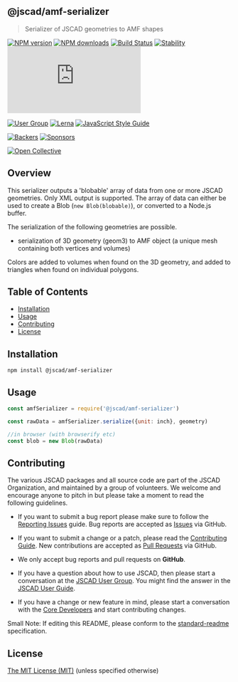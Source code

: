 ## @jscad/amf-serializer

> Serializer of JSCAD geometries to AMF shapes

[![NPM version](https://badge.fury.io/js/%40jscad%2Famf-serializer.svg)](https://www.npmjs.com/package/@jscad/amf-serializer)
[![NPM downloads](https://img.shields.io/npm/dw/@jscad/amf-serializer)](https://www.npmjs.com/package/@jscad/amf-serializer)
[![Build Status](https://travis-ci.org/jscad/OpenJSCAD.org.svg?branch=master)](https://travis-ci.org/jscad/OpenJSCAD.org)
[![Stability](https://img.shields.io/badge/stability-stable-success)](https://github.com/emersion/stability-badges#stable)
[![License](https://img.shields.io/github/license/jscad/OpenJSCAD.org)](https://github.com/jscad/OpenJSCAD.org/blob/master/LICENSE)

[![User Group](https://img.shields.io/badge/maintained%20by-user%20group-blue)](https://openjscad.nodebb.com/)
[![Lerna](https://img.shields.io/badge/maintained%20with-lerna-blue)](https://lernajs.io/)
[![JavaScript Style Guide](https://img.shields.io/badge/code_style-standard-blue)](https://standardjs.com)

[![Backers](https://img.shields.io/opencollective/backers/openjscad)](https://opencollective.com/openjscad)
[![Sponsors](https://img.shields.io/opencollective/sponsors/openjscad)](https://opencollective.com/openjscad)

<a href="https://opencollective.com/openjscad"><img src="https://opencollective.com/openjscad/donate/button.png?color=blue" alt="Open Collective"></a>

## Overview

This serializer outputs a 'blobable' array of data from one or more JSCAD geometries. Only XML output is supported.
The array of data can either be used to create a Blob (`new Blob(blobable)`), or converted to a Node.js buffer.

The serialization of the following geometries are possible.
- serialization of 3D geometry (geom3) to AMF object (a unique mesh containing both vertices and volumes)

Colors are added to volumes when found on the 3D geometry, and added to triangles when found on individual polygons.

## Table of Contents

- [Installation](#installation)
- [Usage](#usage)
- [Contributing](#contributing)
- [License](#license)

## Installation

```
npm install @jscad/amf-serializer
```

## Usage

```javascript
const amfSerializer = require('@jscad/amf-serializer')

const rawData = amfSerializer.serialize({unit: inch}, geometry)

//in browser (with browserify etc)
const blob = new Blob(rawData)

```

## Contributing

The various JSCAD packages and all source code are part of the JSCAD Organization, and maintained by a group of volunteers.
We welcome and encourage anyone to pitch in but please take a moment to read the following guidelines.

* If you want to submit a bug report please make sure to follow the [Reporting Issues](https://github.com/jscad/OpenJSCAD.org/wiki/Reporting-Issues) guide. Bug reports are accepted as [Issues](https://github.com/jscad/OpenJSCAD.org/issues/) via GitHub.

* If you want to submit a change or a patch, please read the [Contributing Guide](../../CONTRIBUTING.md). New contributions are accepted as [Pull Requests](https://github.com/jscad/OpenJSCAD.org/pulls/) via GitHub.

* We only accept bug reports and pull requests on **GitHub**.

* If you have a question about how to use JSCAD, then please start a conversation at the [JSCAD User Group](https://openjscad.xyz/forum.html). You might find the answer in the [JSCAD User Guide](https://www.openjscad.xyz/guide.html).

* If you have a change or new feature in mind, please start a conversation with the [Core Developers](https://openjscad.xyz/forum.html) and start contributing changes.

Small Note: If editing this README, please conform to the [standard-readme](https://github.com/RichardLitt/standard-readme) specification.

## License

[The MIT License (MIT)](../../LICENSE)
(unless specified otherwise)
